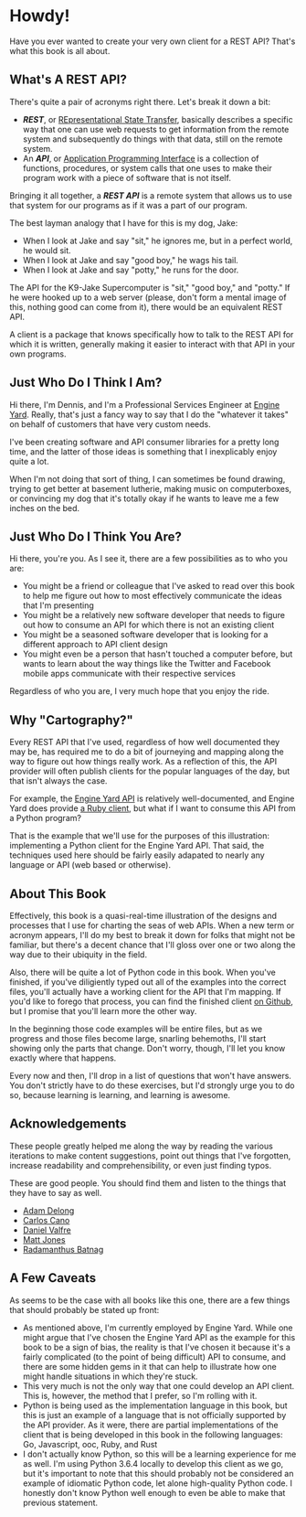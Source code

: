 # Howdy! #

Have you ever wanted to create your very own client for a REST API? That's what this book is all about.

## What's A REST API? ##

There's quite a pair of acronyms right there. Let's break it down a bit:

* ***REST***, or [REpresentational State Transfer](https://en.wikipedia.org/wiki/Representational_state_transfer), basically describes a specific way that one can use web requests to get information from the remote system and subsequently do things with that data, still on the remote system.
* An ***API***, or [Application Programming Interface](https://en.wikipedia.org/wiki/Application_programming_interface) is a collection of functions, procedures, or system calls that one uses to make their program work with a piece of software that is not itself.

Bringing it all together, a ***REST API*** is a remote system that allows us to use that system for our programs as if it was a part of our program.

The best layman analogy that I have for this is my dog, Jake:

* When I look at Jake and say "sit," he ignores me, but in a perfect world, he would sit.
* When I look at Jake and say "good boy," he wags his tail.
* When I look at Jake and say "potty," he runs for the door.

The API for the K9-Jake Supercomputer is "sit," "good boy," and "potty." If he were hooked up to a web server (please, don't form a mental image of this, nothing good can come from it), there would be an equivalent REST API.

A client is a package that knows specifically how to talk to the REST API for which it is written, generally making it easier to interact with that API in your own programs.

## Just Who Do I Think I Am? ##

Hi there, I'm Dennis, and I'm a Professional Services Engineer at [Engine Yard](https://www.engineyard.com). Really, that's just a fancy way to say that I do the "whatever it takes" on behalf of customers that have very custom needs.

I've been creating software and API consumer libraries for a pretty long time, and the latter of those ideas is something that I inexplicably enjoy quite a lot.

When I'm not doing that sort of thing, I can sometimes be found drawing, trying to get better at basement lutherie, making music on computerboxes, or convincing my dog that it's totally okay if he wants to leave me a few inches on the bed.

## Just Who Do I Think You Are? ##

Hi there, you're you. As I see it, there are a few possibilities as to who you are:

* You might be a friend or colleague that I've asked to read over this book to help me figure out how to most effectively communicate the ideas that I'm presenting
* You might be a relatively new software developer that needs to figure out how to consume an API for which there is not an existing client
* You might be a seasoned software developer that is looking for a different approach to API client design
* You might even be a person that hasn't touched a computer before, but wants to learn about the way things like the Twitter and Facebook mobile apps communicate with their respective services

Regardless of who you are, I very much hope that you enjoy the ride.

## Why "Cartography?" ##

Every REST API that I've used, regardless of how well documented they may be, has required me to do a bit of journeying and mapping along the way to figure out how things really work. As a reflection of this, the API provider will often publish clients for the popular languages of the day, but that isn't always the case.

For example, the [Engine Yard API](https://developer.engineyard.com) is relatively well-documented, and Engine Yard does provide [a Ruby client](https://github.com/engineyard/core-client-rb), but what if I want to consume this API from a Python program?

That is the example that we'll use for the purposes of this illustration: implementing a Python client for the Engine Yard API. That said, the techniques used here should be fairly easily adapated to nearly any language or API (web based or otherwise).

## About This Book ##

Effectively, this book is a quasi-real-time illustration of the designs and processes that I use for charting the seas of web APIs. When a new term or acronym appears, I'll do my best to break it down for folks that might not be familiar, but there's a decent chance that I'll gloss over one or two along the way due to their ubiquity in the field.

Also, there will be quite a lot of Python code in this book. When you've finished, if you've diligiently typed out all of the examples into the correct files, you'll actually have a working client for the API that I'm mapping. If you'd like to forego that process, you can find the finished client [on Github](https://github.com/ess/maury.py), but I promise that you'll learn more the other way.

In the beginning those code examples will be entire files, but as we progress and those files become large, snarling behemoths, I'll start showing only the parts that change. Don't worry, though, I'll let you know exactly where that happens.

Every now and then, I'll drop in a list of questions that won't have answers. You don't strictly have to do these exercises, but I'd strongly urge you to do so, because learning is learning, and learning is awesome.

## Acknowledgements ##

These people greatly helped me along the way by reading the various iterations to make content suggestions, point out things that I've forgotten, increase readability and comprehensibility, or even just finding typos.

These are good people. You should find them and listen to the things that they have to say as well.

* [Adam Delong](https://github.com/delongshot)
* [Carlos Cano](https://github.com/superflit)
* [Daniel Valfre](https://github.com/dvalfre)
* [Matt Jones](https://github.com/halposhaven)
* [Radamanthus Batnag](https://github.com/radamanthus)

## A Few Caveats ##

As seems to be the case with all books like this one, there are a few things that should probably be stated up front:

* As mentioned above, I'm currently employed by Engine Yard. While one might argue that I've chosen the Engine Yard API as the example for this book to be a sign of bias, the reality is that I've chosen it because it's a fairly complicated (to the point of being difficult) API to consume, and there are some hidden gems in it that can help to illustrate how one might handle situations in which they're stuck.
* This very much is not the only way that one could develop an API client. This is, however, the method that I prefer, so I'm rolling with it.
* Python is being used as the implementation language in this book, but this is just an example of a language that is not officially supported by the API provider. As it were, there are partial implementations of the client that is being developed in this book in the following languages: Go, Javascript, ooc, Ruby, and Rust
* I don't actually know Python, so this will be a learning experience for me as well. I'm using Python 3.6.4 locally to develop this client as we go, but it's important to note that this should probably not be considered an example of idiomatic Python code, let alone high-quality Python code. I honestly don't know Python well enough to even be able to make that previous statement.
